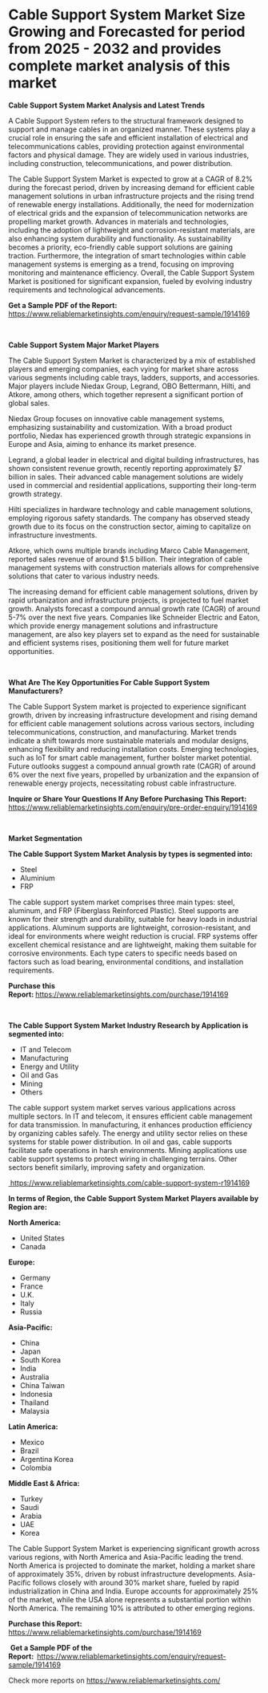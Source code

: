 <p><h1>Cable Support System Market Size Growing and Forecasted for period from 2025 - 2032 and provides complete market analysis of this market</h1></p><p><strong>Cable Support System Market Analysis and Latest Trends</strong></p>
<p><p>A Cable Support System refers to the structural framework designed to support and manage cables in an organized manner. These systems play a crucial role in ensuring the safe and efficient installation of electrical and telecommunications cables, providing protection against environmental factors and physical damage. They are widely used in various industries, including construction, telecommunications, and power distribution.</p><p>The Cable Support System Market is expected to grow at a CAGR of 8.2% during the forecast period, driven by increasing demand for efficient cable management solutions in urban infrastructure projects and the rising trend of renewable energy installations. Additionally, the need for modernization of electrical grids and the expansion of telecommunication networks are propelling market growth. Advances in materials and technologies, including the adoption of lightweight and corrosion-resistant materials, are also enhancing system durability and functionality. As sustainability becomes a priority, eco-friendly cable support solutions are gaining traction. Furthermore, the integration of smart technologies within cable management systems is emerging as a trend, focusing on improving monitoring and maintenance efficiency. Overall, the Cable Support System Market is positioned for significant expansion, fueled by evolving industry requirements and technological advancements.</p></p>
<p><strong>Get a Sample PDF of the Report:&nbsp;</strong> <a href="https://www.reliablemarketinsights.com/enquiry/request-sample/1914169?utm_campaign=3361&utm_medium=2&utm_source=Github&utm_content=ia&utm_term=10042025&utm_id=cable-support-system">https://www.reliablemarketinsights.com/enquiry/request-sample/1914169</a></p>
<p>&nbsp;</p>
<p><strong>Cable Support System Major Market Players</strong></p>
<p><p>The Cable Support System Market is characterized by a mix of established players and emerging companies, each vying for market share across various segments including cable trays, ladders, supports, and accessories. Major players include Niedax Group, Legrand, OBO Bettermann, Hilti, and Atkore, among others, which together represent a significant portion of global sales.</p><p>Niedax Group focuses on innovative cable management systems, emphasizing sustainability and customization. With a broad product portfolio, Niedax has experienced growth through strategic expansions in Europe and Asia, aiming to enhance its market presence.</p><p>Legrand, a global leader in electrical and digital building infrastructures, has shown consistent revenue growth, recently reporting approximately $7 billion in sales. Their advanced cable management solutions are widely used in commercial and residential applications, supporting their long-term growth strategy.</p><p>Hilti specializes in hardware technology and cable management solutions, employing rigorous safety standards. The company has observed steady growth due to its focus on the construction sector, aiming to capitalize on infrastructure investments.</p><p>Atkore, which owns multiple brands including Marco Cable Management, reported sales revenue of around $1.5 billion. Their integration of cable management systems with construction materials allows for comprehensive solutions that cater to various industry needs.</p><p>The increasing demand for efficient cable management solutions, driven by rapid urbanization and infrastructure projects, is projected to fuel market growth. Analysts forecast a compound annual growth rate (CAGR) of around 5-7% over the next five years. Companies like Schneider Electric and Eaton, which provide energy management solutions and infrastructure management, are also key players set to expand as the need for sustainable and efficient systems rises, positioning them well for future market opportunities.</p></p>
<p>&nbsp;</p>
<p><strong>What Are The Key Opportunities For Cable Support System Manufacturers?</strong></p>
<p><p>The Cable Support System market is projected to experience significant growth, driven by increasing infrastructure development and rising demand for efficient cable management solutions across various sectors, including telecommunications, construction, and manufacturing. Market trends indicate a shift towards more sustainable materials and modular designs, enhancing flexibility and reducing installation costs. Emerging technologies, such as IoT for smart cable management, further bolster market potential. Future outlooks suggest a compound annual growth rate (CAGR) of around 6% over the next five years, propelled by urbanization and the expansion of renewable energy projects, necessitating robust cable infrastructure.</p></p>
<p><strong>Inquire or Share Your Questions If Any Before Purchasing This Report:</strong> <a href="https://www.reliablemarketinsights.com/enquiry/pre-order-enquiry/1914169?utm_campaign=3361&utm_medium=2&utm_source=Github&utm_content=ia&utm_term=10042025&utm_id=cable-support-system">https://www.reliablemarketinsights.com/enquiry/pre-order-enquiry/1914169</a></p>
<p>&nbsp;</p>
<p><strong>Market Segmentation</strong></p>
<p><strong>The Cable Support System Market Analysis by types is segmented into:</strong></p>
<p><ul><li>Steel</li><li>Aluminium</li><li>FRP</li></ul></p>
<p><p>The cable support system market comprises three main types: steel, aluminum, and FRP (Fiberglass Reinforced Plastic). Steel supports are known for their strength and durability, suitable for heavy loads in industrial applications. Aluminum supports are lightweight, corrosion-resistant, and ideal for environments where weight reduction is crucial. FRP systems offer excellent chemical resistance and are lightweight, making them suitable for corrosive environments. Each type caters to specific needs based on factors such as load bearing, environmental conditions, and installation requirements.</p></p>
<p><strong>Purchase this Report:&nbsp;</strong><a href="https://www.reliablemarketinsights.com/purchase/1914169?utm_campaign=3361&utm_medium=2&utm_source=Github&utm_content=ia&utm_term=10042025&utm_id=cable-support-system">https://www.reliablemarketinsights.com/purchase/1914169</a></p>
<p>&nbsp;</p>
<p><strong>The Cable Support System Market Industry Research by Application is segmented into:</strong></p>
<p><ul><li>IT and Telecom</li><li>Manufacturing</li><li>Energy and Utility</li><li>Oil and Gas</li><li>Mining</li><li>Others</li></ul></p>
<p><p>The cable support system market serves various applications across multiple sectors. In IT and telecom, it ensures efficient cable management for data transmission. In manufacturing, it enhances production efficiency by organizing cables safely. The energy and utility sector relies on these systems for stable power distribution. In oil and gas, cable supports facilitate safe operations in harsh environments. Mining applications use cable support systems to protect wiring in challenging terrains. Other sectors benefit similarly, improving safety and organization.</p></p>
<p><a href="https://www.reliablemarketinsights.com/cable-support-system-r1914169?utm_campaign=3361&utm_medium=2&utm_source=Github&utm_content=ia&utm_term=10042025&utm_id=cable-support-system">&nbsp;https://www.reliablemarketinsights.com/cable-support-system-r1914169</a></p>
<p><strong>In terms of Region, the Cable Support System Market Players available by Region are:</strong></p>
<p>
    <p> <strong> North America: </strong>
        <ul>
            <li>United States</li>
            <li>Canada</li>
        </ul>
        </p> 
    <p> <strong> Europe: </strong>
        <ul>
            <li>Germany</li>
            <li>France</li>
            <li>U.K.</li>
            <li>Italy</li>
            <li>Russia</li>
        </ul>
        </p> 
    <p> <strong> Asia-Pacific: </strong>
        <ul>
            <li>China</li>
            <li>Japan</li>
            <li>South Korea</li>
            <li>India</li>
            <li>Australia</li>
            <li>China Taiwan</li>
            <li>Indonesia</li>
            <li>Thailand</li>
            <li>Malaysia</li>
        </ul>
        </p> 
    <p> <strong> Latin America: </strong>
        <ul>
            <li>Mexico</li>
            <li>Brazil</li>
            <li>Argentina Korea</li>
            <li>Colombia</li>
        </ul>
        </p> 
    <p> <strong> Middle East & Africa: </strong>
        <ul>
            <li>Turkey</li>
            <li>Saudi</li>
            <li>Arabia</li>
            <li>UAE</li>
            <li>Korea</li>
        </ul>
    </p>
    </p>
<p><p>The Cable Support System Market is experiencing significant growth across various regions, with North America and Asia-Pacific leading the trend. North America is projected to dominate the market, holding a market share of approximately 35%, driven by robust infrastructure developments. Asia-Pacific follows closely with around 30% market share, fueled by rapid industrialization in China and India. Europe accounts for approximately 25% of the market, while the USA alone represents a substantial portion within North America. The remaining 10% is attributed to other emerging regions.</p></p>
<p><strong>Purchase this Report: </strong><a href="https://www.reliablemarketinsights.com/purchase/1914169?utm_campaign=3361&utm_medium=2&utm_source=Github&utm_content=ia&utm_term=10042025&utm_id=cable-support-system">https://www.reliablemarketinsights.com/purchase/1914169</a></p>
<p>&nbsp;<strong>Get a Sample PDF of the Report:&nbsp;&nbsp;</strong><a href="https://www.reliablemarketinsights.com/enquiry/request-sample/1914169?utm_campaign=3361&utm_medium=2&utm_source=Github&utm_content=ia&utm_term=10042025&utm_id=cable-support-system">https://www.reliablemarketinsights.com/enquiry/request-sample/1914169</a></p>
<p><strong></strong></p>
<p>Check more reports on <a href="https://www.reliablemarketinsights.com/?utm_campaign=3361&utm_medium=2&utm_source=Github&utm_content=ia&utm_term=10042025&utm_id=cable-support-system">https://www.reliablemarketinsights.com/</a></p>